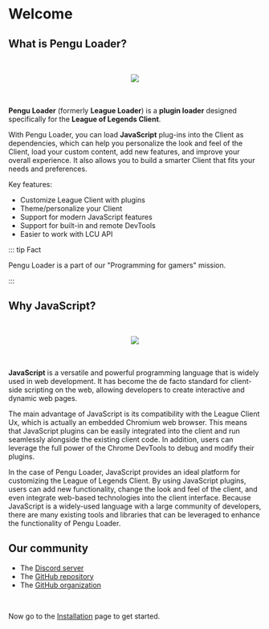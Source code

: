 # Welcome

## What is Pengu Loader?

<p align=center style="margin: 3rem 0">
  <img src="/Pengu_Featherknight_144.jpg" />
</p>

**Pengu Loader** (formerly **League Loader**) is a **plugin loader** designed
specifically for the **League of Legends Client**.

With Pengu Loader, you can load **JavaScript** plug-ins into the Client as
dependencies, which can help you personalize the look and feel of the Client,
load your custom content, add new features, and improve your overall experience.
It also allows you to build a smarter Client that fits your needs and
preferences.

Key features:

- Customize League Client with plugins
- Theme/personalize your Client
- Support for modern JavaScript features
- Support for built-in and remote DevTools
- Easier to work with LCU API

::: tip Fact

Pengu Loader is a part of our "Programming for gamers" mission.

:::

## Why JavaScript?

<p align=center style="margin: 3rem 0">
  <img src="/features/javascript.png" />
</p>

**JavaScript** is a versatile and powerful programming language that is widely
used in web development. It has become the de facto standard for client-side
scripting on the web, allowing developers to create interactive and dynamic web
pages.

The main advantage of JavaScript is its compatibility with the League Client Ux,
which is actually an embedded Chromium web browser. This means that JavaScript
plugins can be easily integrated into the client and run seamlessly alongside
the existing client code. In addition, users can leverage the full power of the
Chrome DevTools to debug and modify their plugins.

In the case of Pengu Loader, JavaScript provides an ideal platform for
customizing the League of Legends Client. By using JavaScript plugins, users can
add new functionality, change the look and feel of the client, and even
integrate web-based technologies into the client interface. Because JavaScript
is a widely-used language with a large community of developers, there are many
existing tools and libraries that can be leveraged to enhance the functionality
of Pengu Loader.

## Our community

- The [Discord server](https://chat.pengu.lol/)
- The [GitHub repository](https://github.com/PenguLoader/PenguLoader)
- The [GitHub organization](https://github.com/PenguLoader)

<br>

Now go to the [Installation](./installation) page to get started.
